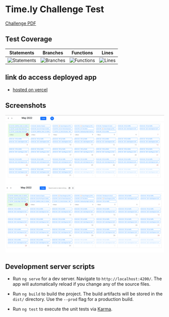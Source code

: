 # Time.ly Challenge Test

[Challenge PDF](/src/assets/Application%20for%20FrontEnd%20Developer%20Timely.pdf)

## Test Coverage
| Statements                  | Branches                | Functions                 | Lines             |
| --------------------------- | ----------------------- | ------------------------- | ----------------- |
| ![Statements](https://img.shields.io/badge/statements-100%25-brightgreen.svg?style=flat) | ![Branches](https://img.shields.io/badge/branches-100%25-brightgreen.svg?style=flat) | ![Functions](https://img.shields.io/badge/functions-100%25-brightgreen.svg?style=flat) | ![Lines](https://img.shields.io/badge/lines-100%25-brightgreen.svg?style=flat) |

## link do access deployed app
 - [hosted on vercel](https://time-ly-challenge.vercel.app/)

## Screenshots

![screeshot-1](src/assets/screenshot-1.png)
![screeshot-2](src/assets/screenshot-2.png)
## Development server scripts

- Run `ng serve` for a dev server. Navigate to `http://localhost:4200/`. The app will automatically reload if you change any of the source files.

- Run `ng build` to build the project. The build artifacts will be stored in the `dist/` directory. Use the `--prod` flag for a production build.

- Run `ng test` to execute the unit tests via [Karma](https://karma-runner.github.io).
